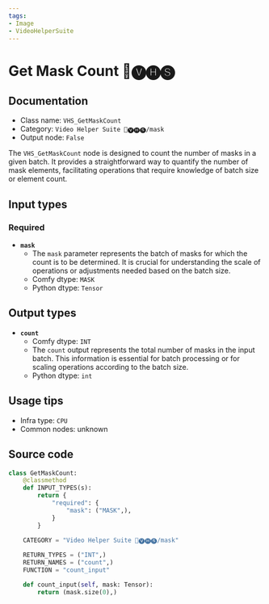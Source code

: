 ```yaml
---
tags:
- Image
- VideoHelperSuite
---
```


# Get Mask Count 🎥🅥🅗🅢
## Documentation
- Class name: `VHS_GetMaskCount`
- Category: `Video Helper Suite 🎥🅥🅗🅢/mask`
- Output node: `False`

The `VHS_GetMaskCount` node is designed to count the number of masks in a given batch. It provides a straightforward way to quantify the number of mask elements, facilitating operations that require knowledge of batch size or element count.
## Input types
### Required
- **`mask`**
    - The `mask` parameter represents the batch of masks for which the count is to be determined. It is crucial for understanding the scale of operations or adjustments needed based on the batch size.
    - Comfy dtype: `MASK`
    - Python dtype: `Tensor`
## Output types
- **`count`**
    - Comfy dtype: `INT`
    - The `count` output represents the total number of masks in the input batch. This information is essential for batch processing or for scaling operations according to the batch size.
    - Python dtype: `int`
## Usage tips
- Infra type: `CPU`
- Common nodes: unknown


## Source code
```python
class GetMaskCount:
    @classmethod
    def INPUT_TYPES(s):
        return {
            "required": {
                "mask": ("MASK",),
            }
        }
    
    CATEGORY = "Video Helper Suite 🎥🅥🅗🅢/mask"

    RETURN_TYPES = ("INT",)
    RETURN_NAMES = ("count",)
    FUNCTION = "count_input"

    def count_input(self, mask: Tensor):
        return (mask.size(0),)

```
